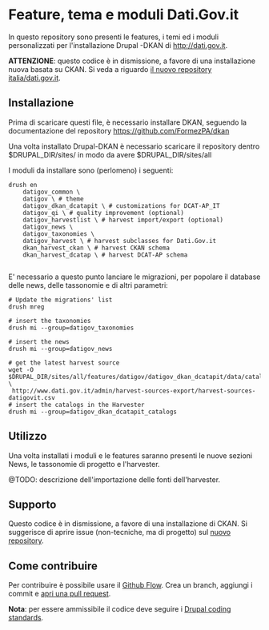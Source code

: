 # Feature, tema e moduli Dati.Gov.it

In questo repository sono presenti le features, i temi ed i moduli personalizzati per l'installazione Drupal -DKAN di http://dati.gov.it.

**ATTENZIONE**: questo codice è in dismissione, a favore di una installazione nuova basata su CKAN. Si veda a riguardo [il nuovo repository italia/dati.gov.it](https://github.com/italia/dati.gov.it).

## Installazione

Prima di scaricare questi file, è necessario installare DKAN, seguendo la documentazione del repository https://github.com/FormezPA/dkan

Una volta installato Drupal-DKAN è necessario scaricare il repository dentro $DRUPAL_DIR/sites/
in modo da avere $DRUPAL_DIR/sites/all

I moduli da installare sono (perlomeno) i seguenti:

```shell
drush en 
    datigov_common \
    datigov \ # theme
    datigov_dkan_dcatapit \ # customizations for DCAT-AP_IT
    datigov_qi \ # quality improvement (optional)
    datigov_harvestlist \ # harvest import/export (optional)
    datigov_news \
    datigov_taxonomies \
    datigov_harvest \ # harvest subclasses for Dati.Gov.it
    dkan_harvest_ckan \ # harvest CKAN schema
    dkan_harvest_dcatap \ # harvest DCAT-AP schema


```

E' necessario a questo punto lanciare le migrazioni, per popolare il database delle news, delle tassonomie e di altri parametri:



```shell
# Update the migrations' list
drush mreg

# insert the taxonomies
drush mi --group=datigov_taxonomies

# insert the news
drush mi --group=datigov_news

# get the latest harvest source
wget -O $DRUPAL_DIR/sites/all/features/datigov/datigov_dkan_dcatapit/data/catalog.csv \
 http://www.dati.gov.it/admin/harvest-sources-export/harvest-sources-datigovit.csv
# insert the catalogs in the Harvester
drush mi --group=datigov_dkan_dcatapit_catalogs
```



## Utilizzo

Una volta installati i moduli e le features saranno presenti le nuove sezioni News, le tassonomie di progetto e l'harvester.

@TODO: descrizione dell'importazione delle fonti dell'harvester.

## Supporto

Questo codice è in dismissione, a favore di una installazione di CKAN. Si suggerisce di aprire issue (non-tecniche, ma di progetto) sul [nuovo repository](https://github.com/italia/dati.gov.it/issues).

## Come contribuire

Per contribuire è possibile usare il [Github Flow](https://guides.github.com/introduction/flow/). Crea un branch, aggiungi i commit e [apri una pull request](https://github.com/FormezPA/dkan-datigov/compare).

**Nota**: per essere ammissibile il codice deve seguire i [Drupal coding standards](https://www.drupal.org/coding-standards).
